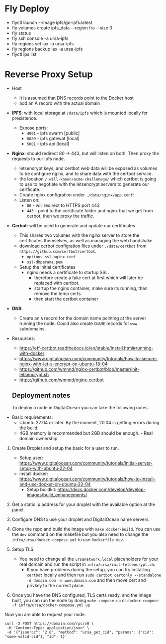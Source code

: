 # Fly Deploy

- flyctl launch --image ipfs/go-ipfs:latest
- fly volumes create ipfs_data --region fra --size 3
- fly status
- fly ssh console -a ursa-ipfs
- fly regions set lax -a ursa-ipfs
- fly regions backup lax -a ursa-ipfs
- flyctl ips list

# Reverse Proxy Setup
- Host
  - It is assumed that DNS records point to the Docker host
  - add an A record with the actual domain

- **IPFS**: with local storage at `/data/ipfs` which is mounted locally for presistence.
  - Expose ports:
    - `4001` - ipfs swarm [public]
    - `8080` - ipfs gatewat [local]
    - `5001` - ipfs api [local]

- **Nginx**: should redirect 80 -> 443, but will listen on both. Then proxy the requests to our ipfs node.
  - letsencrypt keys, and certbot web data will be exposed as volumes to be configure nginx, and to share data with the certbot service.
  - the location `/.will-known/acme-challenege/` which certbot is going to use to negotiate with the letsencrypt servers to generate our certficate. 
  - Create nginx configration under `./data/nginx/app.conf`:
  - Listen on:
    - `80` - will redirect to HTTPS port 443
    - `443` - point to the certificate folder and nginx that we get from cerbot, then we proxy the traffic.

- **Cerbot**: will be used to generate and update our certificates
  - This shares two volumes with the nginx server to store the certificates themselves, as well as managing the web handshake 
  - download cerbot configration files under `./data/certbot` from `https://github.com/certbot/certbot`.
    - `options-ssl-nginx.conf`
    - `ssl-dhparams.pem`
  - Setup the initial certificates
    - nginx needs a certificate to startup SSL.
      - therefore create a fake cert at first which will later be replaced with certbot.
      - startup the nginx container, make sure its running, then remove the temp certs.
      - then start the certbot container

- **DNS**: 
  - Create an `A` record for the domain name pointing at the server running the node. Could also create `CNAME` records for `www` subdomains.

- Resources:
  - https://eff-certbot.readthedocs.io/en/stable/install.html#running-with-docker
  - https://www.digitalocean.com/community/tutorials/how-to-secure-nginx-with-let-s-encrypt-on-ubuntu-18-04
  - https://github.com/wmnnd/nginx-certbot/blob/master/init-letsencrypt.sh
  - https://github.com/wmnnd/nginx-certbot

  
  ## Deployment notes
  
  To deploy a node in DigitalOcean you can take the following notes.

* Basic requirements:
	- Ubuntu 22.04 or later. By the moment, 20.04 is getting errors during the build.
	- 4GB memory is recommended but 2GB should be enough.	- Real domain ownership.


1. Create Droplet and setup the basic for a user to run.
	- Setup user: https://www.digitalocean.com/community/tutorials/initial-server-setup-with-ubuntu-22-04
	- install docker: https://www.digitalocean.com/community/tutorials/how-to-install-and-use-docker-on-ubuntu-22-04
		-  Setup buildkit: https://docs.docker.com/develop/develop-images/build_enhancements/
2. Get a static ip address for your droplet with the available option at the panel.
3. Configure DNS to use your droplet and DigitalOcean name servers.
4. Clone the repo and build the image with `make docker-build`. You can use the `dev` command on the makefile but you also need to change the `infra/ursa/docker-compose.yml` to use `Dockerfile.dev`.
5. Setup TLS.
	- You need to change all the `ursanetwork.local` placeholders for your real domain and run the script in `infra/ursa/init-letsencrypt.sh`.
		- If you have problems during the setup, you can try installing `certbot` locally and then run `sudo certbot certonly --standalone -d domain.com -d www.domain.com` and then move cert and privkey to the correct place.

6. Once you have the DNS configured, TLS certs ready, and the image built, you can run the node by doing `make compose-up` or `docker-compose -f infra/ursa/docker-compose.yml up`


Now you are able to request your node.

```
curl -X POST https://domain.com/rpc/v0 \
 -H "Content-Type: application/json" \
 -d '{"jsonrpc": "2.0", "method": "ursa_get_cid", "params": {"cid": "some-valid-cid"}, "id": 1}'
```
  
  